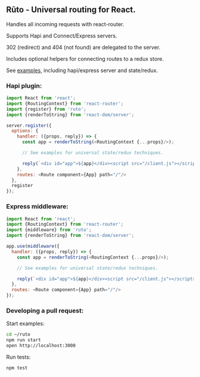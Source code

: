 ## Rūto - Universal routing for React.

Handles all incoming requests with react-router.

Supports Hapi and Connect/Express servers.

302 (redirect) and 404 (not found) are delegated to the server.

Includes optional helpers for connecting routes to a redux store.

See [examples](examples), including hapi/express server and state/redux.

### Hapi plugin:

```javascript
import React from 'react';
import {RoutingContext} from 'react-router';
import {register} from 'ruto';
import {renderToString} from 'react-dom/server';

server.register({
  options: {
    handler: ({props, reply}) => {
      const app = renderToString(<RoutingContext {...props}/>);

      // See examples for universal state/redux techniques.

      reply(`<div id="app">${app}</div><script src="/client.js"></script>`);
    },
    routes: <Route component={App} path="/"/>
  },
  register
});
```

### Express middleware:

```javascript
import React from 'react';
import {RoutingContext} from 'react-router';
import {middleware} from 'ruto';
import {renderToString} from 'react-dom/server';

app.use(middleware({
  handler: ({props, reply}) => {
    const app = renderToString(<RoutingContext {...props}/>);

    // See examples for universal state/redux techniques.

    reply(`<div id="app">${app}</div><script src="/client.js"></script>`);
  },
  routes: <Route component={App} path="/"/>
});
```

### Developing a pull request:

Start examples:

```bash
cd ~/ruto
npm run start
open http://localhost:3000
```

Run tests:

```bash
npm test
```
